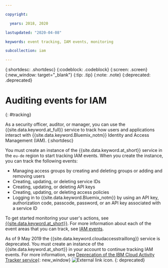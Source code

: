 ```yaml
---

copyright:

  years: 2018, 2020

lastupdated: "2020-04-08"

keywords: event tracking, IAM events, monitoring

subcollection: iam

---
```


{:shortdesc: .shortdesc}
{:codeblock: .codeblock}
{:screen: .screen}
{:new_window: target="_blank"}
{:tip: .tip}
{:note: .note}
{:deprecated: .deprecated}

# Auditing events for IAM
{: #tracking}

As a security officer, auditor, or manager, you can use the {{site.data.keyword.at_full}} service to track how users and applications interact with {{site.data.keyword.Bluemix_notm}} Identity and Access Management (IAM). 
{:shortdesc}

You must create an instance of the {{site.data.keyword.at_short}} service in the `eu-de` region to start tracking IAM events. When you create the instance, you can track the following events:

* Managing access groups by creating and deleting groups or adding and removing users
* Creating, updating, or deleting service IDs
* Creating, updating, or deleting API keys
* Creating, updating, or deleting access policies
* Logging in to {{site.data.keyword.Bluemix_notm}} by using an API key, authorization code, passcode, password, or an API key associated with a service ID

To get started monitoring your user's actions, see [{{site.data.keyword.at_short}}](/docs/Activity-Tracker-with-LogDNA?topic=Activity-Tracker-with-LogDNA-getting-started#getting-started). For more information about each of the event areas that you can track, see [IAM events](/docs/Activity-Tracker-with-LogDNA?topic=Activity-Tracker-with-LogDNA-at_events_iam).

As of 9 May 2019 the {{site.data.keyword.cloudaccesstraillong}} service is deprecated. You must create an instance of the {{site.data.keyword.at_short}} in your account to continue tracking IAM events. For more information, see [Deprecation of the IBM Cloud Activity Tracker service](https://www.ibm.com/blogs/cloud-archive/2019/04/deprecating-ibm-cloud-activity-tracker/){: new_window} ![External link icon](../icons/launch-glyph.svg "External link icon").
{: deprecated}
